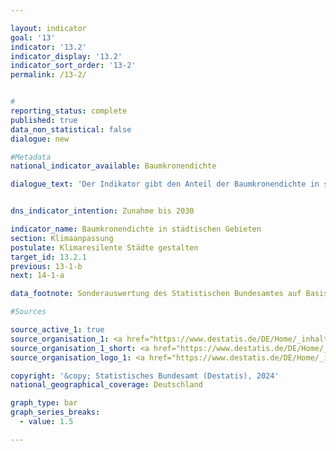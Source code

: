 ```yaml
---

layout: indicator        
goal: '13'        
indicator: '13.2'        
indicator_display: '13.2'        
indicator_sort_order: '13-2'        
permalink: /13-2/        


#
reporting_status: complete        
published: true        
data_non_statistical: false        
dialogue: new

#Metadata        
national_indicator_available: Baumkronendichte

dialogue_text: 'Der Indikator gibt den Anteil der Baumkronendichte in städtischen Gebieten wieder. Er beruht auf Daten des europäischen Copernicus-Programms zur Dichte der Baumkronenbedeckung. Für die Erstellung des Indikators werden Satellitendaten automatisiert ausgewertet und für jede betrachtete Flächenzelle die Baumkronendichte in Prozent berechnet. Für den Indikator werden die Daten aggregiert und der Mittelwert über alle Flächenzellen gebildet.'


dns_indicator_intention: Zunahme bis 2030

indicator_name: Baumkronendichte in städtischen Gebieten        
section: Klimaanpassung        
postulate: Klimaresilente Städte gestalten       
target_id: 13.2.1        
previous: 13-1-b        
next: 14-1-a        

data_footnote: Sonderauswertung des Statistischen Bundesamtes auf Basis von Daten des Europäischen Copernicus-Programms.

#Sources        

source_active_1: true
source_organisation_1: <a href="https://www.destatis.de/DE/Home/_inhalt.html" target="_blank">Statistisches Bundesamt</a>
source_organisation_1_short: <a href="https://www.destatis.de/DE/Home/_inhalt.html" target="_blank">Statistisches Bundesamt</a>
source_organisation_logo_1: <a href="https://www.destatis.de/DE/Home/_inhalt.html" target="_blank"><img src="https://dns-indikatoren.de/public/OrgImgDe/destatis.png" alt="Statistisches Bundesamt" title=" Klicken Sie hier um zur Homepage der Organisation Statistisches Bundesamt zu gelangen." style="height:60px; width:148px; border:transparent"/></a>

copyright: '&copy; Statistisches Bundesamt (Destatis), 2024'   
national_geographical_coverage: Deutschland

graph_type: bar
graph_series_breaks:
  - value: 1.5   

---
```


